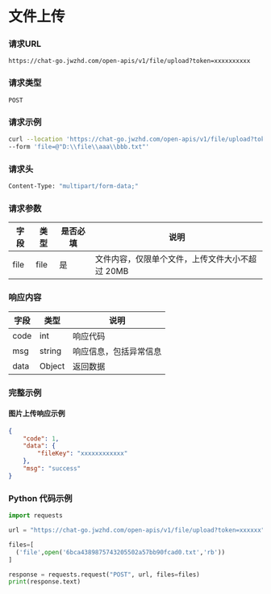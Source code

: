 # 文件上传

### 请求URL

`https://chat-go.jwzhd.com/open-apis/v1/file/upload?token=xxxxxxxxxx`

### 请求类型

`POST`

### 请求示例

```bash
curl --location 'https://chat-go.jwzhd.com/open-apis/v1/file/upload?token=xxxxxxxxxx' \
--form 'file=@"D:\\file\\aaa\\bbb.txt"'
```

### 请求头

```bash
Content-Type: "multipart/form-data;"
```

### 请求参数

| 字段 | 类型 | 是否必填 | 说明                                            |
| ---- | ---- | -------- | ----------------------------------------------- |
| file | file | 是       | 文件内容，仅限单个文件，上传文件大小不超过 20MB |

### 响应内容

| 字段 | 类型   | 说明                   |
| ---- | ------ | ---------------------- |
| code | int    | 响应代码               |
| msg  | string | 响应信息，包括异常信息 |
| data | Object | 返回数据               |

### 完整示例

#### 图片上传响应示例

```json
{
    "code": 1,
    "data": {
        "fileKey": "xxxxxxxxxxxx"
    },
    "msg": "success"
}
```

### Python 代码示例

```Python
import requests

url = "https://chat-go.jwzhd.com/open-apis/v1/file/upload?token=xxxxxx"

files=[
  ('file',open('6bca4389875743205502a57bb90fcad0.txt','rb'))
]

response = requests.request("POST", url, files=files)
print(response.text)
```
